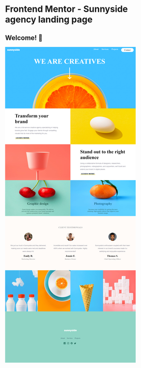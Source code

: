 # Frontend Mentor - Sunnyside agency landing page



## Welcome! 👋

![Design preview for the Sunnyside agency landing page coding challenge](./images/final.png)




